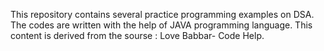 This repository contains several practice programming examples on DSA.
The codes are written with the help of JAVA programming language.
This content is derived from the sourse : Love Babbar- Code Help.